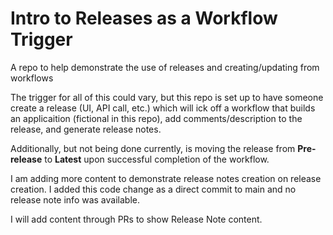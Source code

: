 # Intro to Releases as a Workflow Trigger
A repo to help demonstrate the use of releases and creating/updating from workflows

The trigger for all of this could vary, but this repo is set up to have someone create a release (UI, API call, etc.) which will ick off a workflow that builds an applicaition (fictional in this repo), add comments/description to the release, and generate release notes.

Additionally, but not being done currently, is moving the release from **Pre-release** to **Latest** upon successful completion of the workflow.

I am adding more content to demonstrate release notes creation on release creation. I added this code change as a direct commit to main and no release note info was available.

I will add content through PRs to show Release Note content.

